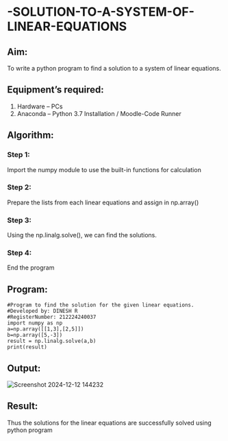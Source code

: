 # -SOLUTION-TO-A-SYSTEM-OF-LINEAR-EQUATIONS
## Aim:
To write a python program to find a solution to a system of linear equations.
## Equipment’s required:
1. 	Hardware – PCs
2. 	Anaconda – Python 3.7 Installation / Moodle-Code Runner
## Algorithm:
### Step 1: 
Import the numpy module to use the built-in functions for calculation
### Step 2: 
Prepare the lists from each linear equations and assign in np.array()
### Step 3: 
Using the np.linalg.solve(), we can find the solutions.
### Step 4: 
End the program
## Program:
```
#Program to find the solution for the given linear equations.
#Developed by: DINESH R
#RegisterNumber: 212224240037
import numpy as np
a=np.array([[1,3],[2,5]])
b=np.array([5,-3])
result = np.linalg.solve(a,b)
print(result)
```
## Output:
![Screenshot 2024-12-12 144232](https://github.com/user-attachments/assets/2f45514a-168c-414d-b6af-dc8b599d32ff)




## Result: 
Thus the solutions for the linear equations are successfully solved using python program

